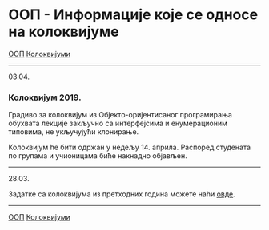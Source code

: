 # ООП - Информације које се односе на колоквијуме

[ООП](../../README.md) [Колоквијуми](../README.md)

---

03.04.

### Колоквијум 2019.

Градиво за колоквијум из Објекто-оријентисаног програмирања обухвата лекције закључно са интерфејсима и енумерационим типовима, не укључујући клонирање.

Колоквијум ће бити одржан у недељу 14. априла. Распоред студената по групама и учионицама биће накнадно објављен.

---

28.03.

Задатке са колоквијума из претходних година можете наћи [овде](../zadaci/README.md).

---

[ООП](../../README.md) [Колоквијуми](../README.md)  

